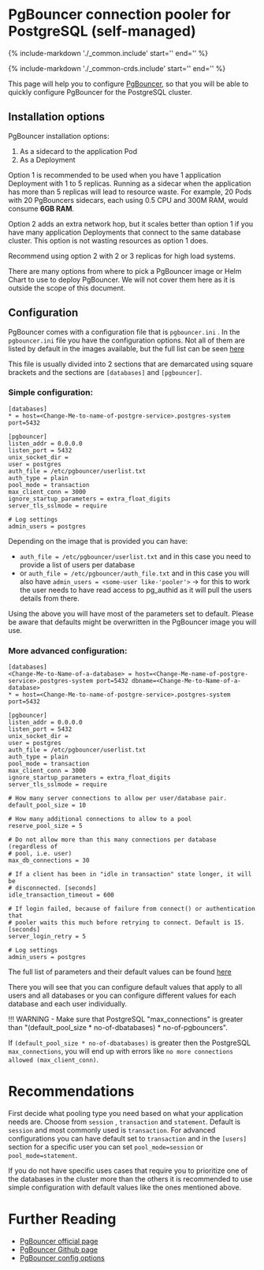 PgBouncer connection pooler for PostgreSQL (self-managed)
===========

{%
   include-markdown './_common.include'
   start='<!--disclaimer-start-->'
   end='<!--disclaimer-end-->'
%}

{%
   include-markdown './_common-crds.include'
   start='<!--disclaimer-start-->'
   end='<!--disclaimer-end-->'
%}

This page will help you to configure [PgBouncer](https://www.pgbouncer.org/faq.html), so that you will be able to quickly configure PgBouncer for the PostgreSQL cluster.

## Installation options

PgBouncer installation options:
1. As a sidecard to the application Pod
1. As a Deployment

Option 1 is recommended to be used when you have 1 application Deployment with 1 to 5 replicas.
Running as a sidecar when the application has more than 5 replicas will lead to resource waste. For example, 20 Pods with 20 PgBouncers sidecars, each using 0.5 CPU and 300M RAM, would consume **6GB RAM**.

Option 2 adds an extra network hop, but it scales better than option 1 if you have many application Deployments that connect to the same database cluster.
This option is not wasting resources as option 1 does.

Recommend using option 2 with 2 or 3 replicas for high load systems.

There are many options from where to pick a PgBouncer image or Helm Chart to use to deploy PgBouncer. We will not cover them here as it is outside the scope of this document.

## Configuration

PgBouncer comes with a configuration file that is `pgbouncer.ini` .
In the `pgbouncer.ini` file you have the configuration options.
Not all of them are listed by default in the images available, but the full list can be seen [here](https://www.pgbouncer.org/config.html)

This file is usually divided into 2 sections that are demarcated using square brackets and the sections are `[databases]` and `[pgbouncer]`.

### Simple configuration:

```console
[databases]
* = host=<Change-Me-to-name-of-postgre-service>.postgres-system port=5432

[pgbouncer]
listen_addr = 0.0.0.0
listen_port = 5432
unix_socket_dir =
user = postgres
auth_file = /etc/pgbouncer/userlist.txt
auth_type = plain
pool_mode = transaction
max_client_conn = 3000
ignore_startup_parameters = extra_float_digits
server_tls_sslmode = require

# Log settings
admin_users = postgres
```

Depending on the image that is provided you can have:
- `auth_file = /etc/pgbouncer/userlist.txt` and in this case you need to provide a list of users per database
- or `auth_file = /etc/pgbouncer/auth_file.txt` and in this case you will also have `admin_users = <some-user like-'pooler'>` -> for this to work the user needs to have read access to pg_authid as it will pull the users details from there.

Using the above you will have most of the parameters set to default.
Please be aware that defaults might be overwritten in the PgBouncer image you will use.

### More advanced configuration:

```console
[databases]
<Change-Me-to-Name-of-a-database> = host=<Change-Me-name-of-postgre-service>.postgres-system port=5432 dbname=<Change-Me-to-Name-of-a-database>
* = host=<Change-Me-to-name-of-postgre-service>.postgres-system port=5432

[pgbouncer]
listen_addr = 0.0.0.0
listen_port = 5432
unix_socket_dir =
user = postgres
auth_file = /etc/pgbouncer/userlist.txt
auth_type = plain
pool_mode = transaction
max_client_conn = 3000
ignore_startup_parameters = extra_float_digits
server_tls_sslmode = require

# How many server connections to allow per user/database pair.
default_pool_size = 10

# How many additional connections to allow to a pool
reserve_pool_size = 5

# Do not allow more than this many connections per database (regardless of
# pool, i.e. user)
max_db_connections = 30

# If a client has been in "idle in transaction" state longer, it will be
# disconnected. [seconds]
idle_transaction_timeout = 600

# If login failed, because of failure from connect() or authentication that
# pooler waits this much before retrying to connect. Default is 15. [seconds]
server_login_retry = 5

# Log settings
admin_users = postgres
```

The full list of parameters and their default values can be found [here](https://www.pgbouncer.org/config.html)

There you will see that you can configure default values that apply to all users and all databases or you can configure different values for each database and each user individually.

!!! WARNING - Make sure that PostgreSQL "max_connections" is greater than "(default_pool_size * no-of-dbatabases) * no-of-pgbouncers".

If `(default_pool_size * no-of-dbatabases)` is greater then the PostgreSQL `max_connections`, you will end up with errors like `no more connections allowed (max_client_conn)`.

# Recommendations

First decide what pooling type you need based on what your application needs are.
Choose from `session` , `transaction` and `statement`.
Default is `session` and most commonly used is `transaction`.
For advanced configurations you can have default set to `transaction` and in the `[users]` section for a specific user you can set `pool_mode=session` or `pool_mode=statement`.

If you do not have specific uses cases that require you to prioritize one of the databases in the cluster more than the others it is recommended to use simple configuration with default values like the ones mentioned above.

# Further Reading

- [PgBouncer official page](https://www.pgbouncer.org/)
- [PgBouncer Github page](https://github.com/pgbouncer/pgbouncer)
- [PgBouncer config options](https://www.pgbouncer.org/config.html)
